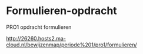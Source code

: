 # Formulieren-opdracht
PRO1 opdracht formulieren

http://26260.hosts2.ma-cloud.nl/bewijzenmap/periode%201/pro1/formulieren/
